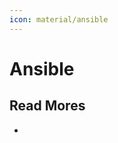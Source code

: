 ```yaml
---
icon: material/ansible
---
```


# Ansible

## Read Mores

- [](https://youtu.be/kWSlAGp4Z1k?si=9T67IPO4R6lR1FSl)

